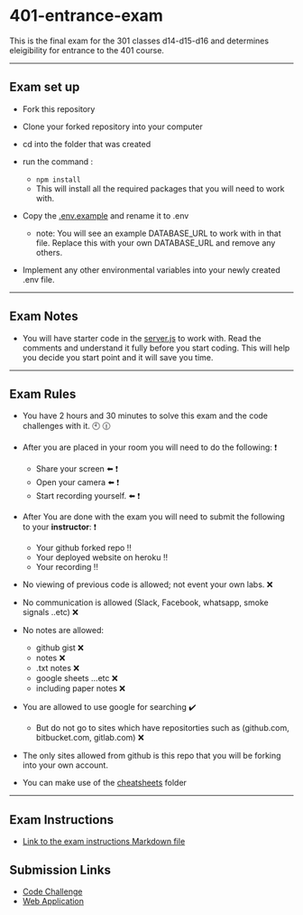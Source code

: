 # 401-entrance-exam

This is the final exam for the 301 classes d14-d15-d16 and determines eleigibility for entrance to the 401 course.

___

## Exam set up

- Fork this repository
- Clone your forked repository into your computer
- cd into the folder that was created
- run the command :
  - ```npm install```
  - This will install all the required packages that you will need to work with.

- Copy the [.env.example](.env.example) and rename it to .env
  - note: You will see an example DATABASE_URL to work with in that file. Replace this with your own DATABASE_URL and remove any others.
- Implement any other environmental variables into your newly created .env file.

___

## Exam Notes

- You will have starter code in the [server.js](server.js) to work with. Read the comments and understand it fully before you start coding. This will help you decide you start point and it will save you time.

___

## Exam Rules

- You have 2 hours and 30 minutes to solve this exam and the code challenges with it. :clock10: :clock1230:

- After you are placed in your room you will need to do the following: :heavy_exclamation_mark:
  - Share your screen :arrow_left:  :heavy_exclamation_mark:
  - Open your camera :arrow_left:  :heavy_exclamation_mark:
  - Start recording yourself. :arrow_left: :heavy_exclamation_mark:

- After You are done with the exam you will need to submit the following to your __instructor__: :heavy_exclamation_mark:
  
  - Your github forked repo :bangbang: 
  - Your deployed website on heroku :bangbang: 
  - Your recording :bangbang:

- No viewing of previous code is allowed; not event your own labs. :x:
- No communication is allowed (Slack, Facebook, whatsapp, smoke signals ..etc) :x:
- No notes are allowed:
  - github gist :x:
  - notes :x:
  - .txt notes :x:
  - google sheets ...etc :x:
  - including paper notes :x:
- You are allowed to use google for searching :heavy_check_mark:
  - But do not go to sites which have repositorties such as (github.com, bitbucket.com, gitlab.com) :x:

- The only sites allowed from github is this repo that you will be forking into your own account.

- You can make use of the [cheatsheets](cheatsheet) folder

___

## Exam Instructions

- [Link to the exam instructions Markdown file](instructions.md)

## Submission Links
 -  [Code Challenge](https://docs.google.com/forms/d/e/1FAIpQLSeZphxFhu8OBjgUJ8YdsNeS0QJAmNNlmYoE4IIgq9dVW3-NwQ/viewform?usp=sf_link)
 -  [Web Application](https://docs.google.com/forms/d/e/1FAIpQLSe5suGV3usx62uefLlju9gUwZrw8oAK4YPqjdXEH1Yt6_4zpQ/viewform?usp=sf_link)
